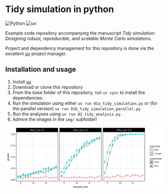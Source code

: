 # Tidy simulation in python

![Python](https://img.shields.io/badge/Python-3776AB?logo=python&logoColor=fff)
![uv](https://img.shields.io/endpoint?url=https://raw.githubusercontent.com/astral-sh/uv/main/assets/badge/v0.json) 


Example code repository accompanying the manuscript _Tidy simulation: Designing robust, reproducible, and scalable Monte Carlo simulations._ 

Project and dependency management for this repository is done via the excellent [uv](https://docs.astral.sh/uv/) project manager.

## Installation and usage

1. Install [uv](https://docs.astral.sh/uv/)
2. Download or clone this repository
3. From the base folder of this repository, run `uv sync` to install the dependencies.
4. Run the simulation using either `uv run 01a_tidy_simulation.py` or (for the parallel version) `uv run 01b_tidy_simulation_parallel.py`
5. Run the analyses using `uv run 02_tidy_analysis.py`.
6. Admire the images in the `img/` subfolder!

![](./img/power.png)

